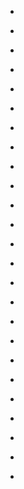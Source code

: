 
- [](/2021/04/1382290950483976200/)

- [](/2019/09/b3bdhszbmsx/)

- [](/2017/12/bdsoclkatzo/)

- [](/2017/05/bueaxt2go1q/)

- [](/2017/04/btbrggbgvl3/)

- [](/2017/03/bsm2gl3gmzs/)

- [](/2017/01/bpr1fnzl0gx/)

- [](/2016/12/bnt5sowhlfc/)

- [](/2016/08/bixocq-bnvu/)

- [](/2016/05/bfvesrusonn/)

- [](/2016/04/bezrmsgmojw/)

- [](/2015/11/wcpsasop_/)

- [](/2015/10/9ereb_sokb/)

- [](/2015/10/9tsj0nmogy/)

- [](/2015/08/6cpxvqmolj/)

- [](/2015/08/6qenvymod0/)

- [](/2015/03/10153626396963912-1/)

- [](/2015/03/10153626396963912-0/)

- [](/2015/03/10153622376518912-1/)

- [](/2015/03/0bq296sooj/)

- [](/2014/12/550183498016116737/)

- [](/2014/11/10153366155803912-1/)

- [](/2014/03/10152849155728912-0/)

- [](/2013/05/10152232371663912-0/)

- [](/2012/10/262572221480960000/)
